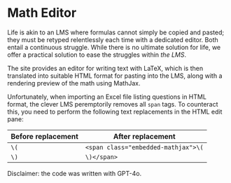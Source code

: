 Math Editor
===========

Life is akin to an LMS where formulas cannot simply be copied and pasted;
they must be retyped relentlessly each time with a dedicated editor.
Both entail a continuous struggle.
While there is no ultimate solution for life,
we offer a practical solution to ease the struggles within *the LMS*.

The site provides an editor for writing text with LaTeX, which is then
translated into suitable HTML format for pasting into the LMS,
along with a rendering preview of the math using MathJax.

Unfortunately, when importing an Excel file listing questions in HTML format,
the clever LMS peremptorily removes all `span` tags.
To counteract this, you need to perform the following text replacements
in the HTML edit pane:

| Before replacement | After replacement |
| ---- | ---- |
| `\(` | `<span class="embedded-mathjax">\(` |
| `\)` | `\)</span>` |

Disclaimer: the code was written with GPT-4o.
